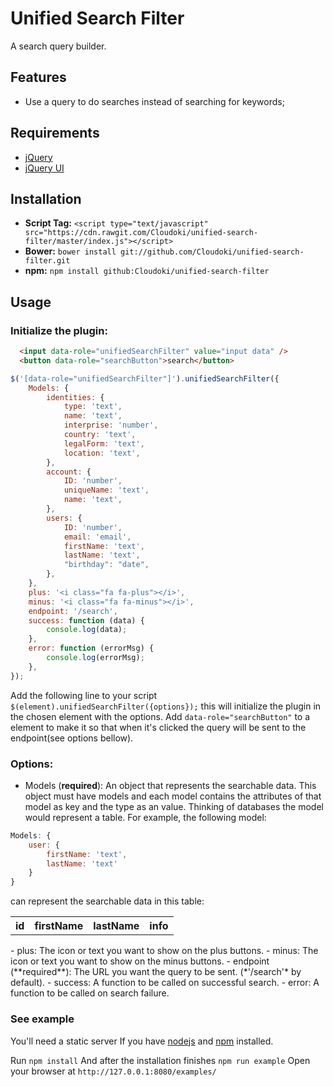 # Unified Search Filter

A search query builder.

## Features
- Use a query to do searches instead of searching for keywords;

## Requirements
- [jQuery](https://jquery.com/)
- [jQuery UI](https://jqueryui.com/)

## Installation
- **Script Tag:** `<script type="text/javascript" src="https://cdn.rawgit.com/Cloudoki/unified-search-filter/master/index.js"></script>`
- **Bower:** `bower install git://github.com/Cloudoki/unified-search-filter.git`
- **npm:** `npm install github:Cloudoki/unified-search-filter`

## Usage

### Initialize the plugin:
```html
  <input data-role="unifiedSearchFilter" value="input data" />
  <button data-role="searchButton">search</button>
```
```javascript
$('[data-role="unifiedSearchFilter"]').unifiedSearchFilter({
    Models: {
        identities: {
            type: 'text',
            name: 'text',
            interprise: 'number',
            country: 'text',
            legalForm: 'text',
            location: 'text',
        },
        account: {
            ID: 'number',
            uniqueName: 'text',
            name: 'text',
        },
        users: {
            ID: 'number',
            email: 'email',
            firstName: 'text',
            lastName: 'text',
            "birthday": "date",
        },
    },
    plus: '<i class="fa fa-plus"></i>',
    minus: '<i class="fa fa-minus"></i>',
    endpoint: '/search',
    success: function (data) {
        console.log(data);
    },
    error: function (errorMsg) {
        console.log(errorMsg);
    },
});
```
Add the following line to your script `$(element).unifiedSearchFilter({options});` this will initialize the plugin in the chosen element with the options.
Add `data-role="searchButton"` to a element to make it so that when it's clicked the query will be sent to the endpoint(see options bellow).

### Options:
- Models (**required**): An object that represents the searchable data. This object must have models and each model contains the attributes of that model as key and the type as an value. Thinking of databases the model would represent a table. For example, the following model:
```javascript
Models: {
    user: {
        firstName: 'text',
        lastName: 'text'
    }
}
```
can represent the searchable data in this table:
<table>
  <tr>
    <th>id</th>
    <th>firstName</th>
    <th>lastName</th>
    <th>info</th>
  </tr>
</table>
- plus: The icon or text you want to show on the plus buttons.
- minus: The icon or text you want to show on the minus buttons.
- endpoint (**required**): The URL you want the query to be sent. (*'/search'* by default).
- success: A function to be called on successful search.
- error: A function to be called on search failure.

### See example
You'll need a static server
If you have [nodejs](https://nodejs.org/) and [npm](https://www.npmjs.com/) installed.

Run `npm install`
And after the installation finishes 
`npm run example`
Open your browser at `http://127.0.0.1:8080/examples/`
